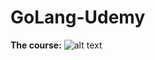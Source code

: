 # GoLang-Udemy

**The course:** ![alt text](https://www.udemy.com/course/go-the-complete-developers-guide/ "Master the fundamentals and advanced features of the Go Programming Language (Golang)")

